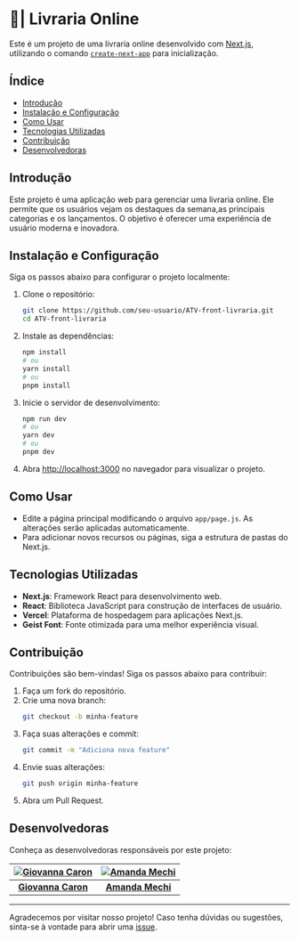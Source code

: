 # 💜| Livraria Online

Este é um projeto de uma livraria online desenvolvido com [Next.js](https://nextjs.org), utilizando o comando [`create-next-app`](https://nextjs.org/docs/app/api-reference/cli/create-next-app) para inicialização.

## Índice
- [Introdução](#introdução)
- [Instalação e Configuração](#instalação-e-configuração)
- [Como Usar](#como-usar)
- [Tecnologias Utilizadas](#tecnologias-utilizadas)
- [Contribuição](#contribuição)
- [Desenvolvedoras](#desenvolvedoras)


## Introdução

Este projeto é uma aplicação web para gerenciar uma livraria online. Ele permite que os usuários vejam os destaques da semana,as principais categorias e os lançamentos. O objetivo é oferecer uma experiência de usuário moderna e inovadora.


## Instalação e Configuração

Siga os passos abaixo para configurar o projeto localmente:

1. Clone o repositório:
    ```bash
    git clone https://github.com/seu-usuario/ATV-front-livraria.git
    cd ATV-front-livraria
    ```

2. Instale as dependências:
    ```bash
    npm install
    # ou
    yarn install
    # ou
    pnpm install
    ```

3. Inicie o servidor de desenvolvimento:
    ```bash
    npm run dev
    # ou
    yarn dev
    # ou
    pnpm dev
    ```

4. Abra [http://localhost:3000](http://localhost:3000) no navegador para visualizar o projeto.

## Como Usar

- Edite a página principal modificando o arquivo `app/page.js`. As alterações serão aplicadas automaticamente.
- Para adicionar novos recursos ou páginas, siga a estrutura de pastas do Next.js.

## Tecnologias Utilizadas

- **Next.js**: Framework React para desenvolvimento web.
- **React**: Biblioteca JavaScript para construção de interfaces de usuário.
- **Vercel**: Plataforma de hospedagem para aplicações Next.js.
- **Geist Font**: Fonte otimizada para uma melhor experiência visual.

## Contribuição

Contribuições são bem-vindas! Siga os passos abaixo para contribuir:

1. Faça um fork do repositório.
2. Crie uma nova branch:
    ```bash
    git checkout -b minha-feature
    ```
3. Faça suas alterações e commit:
    ```bash
    git commit -m "Adiciona nova feature"
    ```
4. Envie suas alterações:
    ```bash
    git push origin minha-feature
    ```
5. Abra um Pull Request.

## Desenvolvedoras

Conheça as desenvolvedoras responsáveis por este projeto:

<div align="center">

| [![Giovanna Caron](https://avatars.githubusercontent.com/u/158209996?v=4?s=150&rounded=true)](https://github.com/giovannacaron) | [![Amanda Mechi](https://avatars.githubusercontent.com/u/158229094?v=4?s=150&rounded=true)](https://github.com/amandamechi) |
|:-------------------------------------------------------------------------------------------------------------------------------:|:-------------------------------------------------------------------------------------------------------------------------:|
| **[Giovanna Caron](https://github.com/giovannacaron)**                                                                           | **[Amanda Mechi](https://github.com/amandamechi)**                                                                         |

</div>


---

Agradecemos por visitar nosso projeto! Caso tenha dúvidas ou sugestões, sinta-se à vontade para abrir uma [issue](https://github.com/seu-usuario/ATV-front-livraria/issues).
